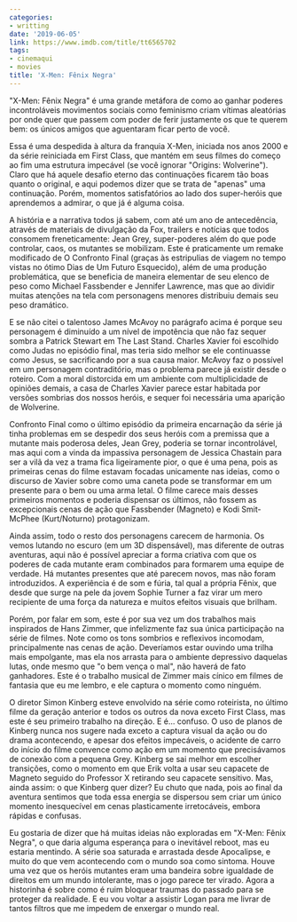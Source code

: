 ```yaml
---
categories:
- writting
date: '2019-06-05'
link: https://www.imdb.com/title/tt6565702
tags:
- cinemaqui
- movies
title: 'X-Men: Fênix Negra'
---
```


"X-Men: Fênix Negra" é uma grande metáfora de como ao ganhar poderes incontroláveis movimentos sociais como feminismo criam vítimas aleatórias por onde quer que passem com poder de ferir justamente os que te querem bem: os únicos amigos que aguentaram ficar perto de você.

Essa é uma despedida à altura da franquia X-Men, iniciada nos anos 2000 e da série reiniciada em First Class, que mantém em seus filmes do começo ao fim uma estrutura impecável (se você ignorar "Origins: Wolverine"). Claro que há aquele desafio eterno das continuações ficarem tão boas quanto o original, e aqui podemos dizer que se trata de "apenas" uma continuação. Porém, momentos satisfatórios ao lado dos super-heróis que aprendemos a admirar, o que já é alguma coisa.

A história e a narrativa todos já sabem, com até um ano de antecedência, através de materiais de divulgação da Fox, trailers e notícias que todos consomem freneticamente: Jean Grey, super-poderes além do que pode controlar, caos, os mutantes se mobilizam. Este é praticamente um remake modificado de O Confronto Final (graças às estripulias de viagem no tempo vistas no ótimo Dias de Um Futuro Esquecido), além de uma produção problemática, que se beneficia de maneira elementar de seu elenco de peso como Michael Fassbender e Jennifer Lawrence, mas que ao dividir muitas atenções na tela com personagens menores distribuiu demais seu peso dramático.

E se não citei o talentoso James McAvoy no parágrafo acima é porque seu personagem é diminuído a um nível de impotência que não faz sequer sombra a Patrick Stewart em The Last Stand. Charles Xavier foi escolhido como Judas no episódio final, mas teria sido melhor se ele continuasse como Jesus, se sacrificando por a sua causa maior. McAvoy faz o possível em um personagem contraditório, mas o problema parece já existir desde o roteiro. Com a moral distorcida em um ambiente com multiplicidade de opiniões demais, a casa de Charles Xavier parece estar habitada por versões sombrias dos nossos heróis, e sequer foi necessária uma aparição de Wolverine.

Confronto Final como o último episódio da primeira encarnação da série já tinha problemas em se despedir dos seus heróis com a premissa que a mutante mais poderosa deles, Jean Grey, poderia se tornar incontrolável, mas aqui com a vinda da impassiva personagem de Jessica Chastain para ser a vilã da vez a trama fica ligeiramente pior, o que é uma pena, pois as primeiras cenas do filme estavam focadas unicamente nas ideias, como o discurso de Xavier sobre como uma caneta pode se transformar em um presente para o bem ou uma arma letal. O filme carece mais desses primeiros momentos e poderia dispensar os últimos, não fossem as excepcionais cenas de ação que Fassbender (Magneto) e Kodi Smit-McPhee (Kurt/Noturno) protagonizam.

Ainda assim, todo o resto dos personagens carecem de harmonia. Os vemos lutando no escuro (em um 3D dispensável), mas diferente de outras aventuras, aqui não é possível apreciar a forma criativa com que os poderes de cada mutante eram combinados para formarem uma equipe de verdade. Há mutantes presentes que até parecem novos, mas não foram introduzidos. A experiência é de som e fúria, tal qual a própria Fênix, que desde que surge na pele da jovem Sophie Turner a faz virar um mero recipiente de uma força da natureza e muitos efeitos visuais que brilham.

Porém, por falar em som, este é por sua vez um dos trabalhos mais inspirados de Hans Zimmer, que infelizmente faz sua única participação na série de filmes. Note como os tons sombrios e reflexivos incomodam, principalmente nas cenas de ação. Deveríamos estar ouvindo uma trilha mais empolgante, mas ela nos arrasta para o ambiente depressivo daquelas lutas, onde mesmo que "o bem vença o mal", não haverá de fato ganhadores. Este é o trabalho musical de Zimmer mais cínico em filmes de fantasia que eu me lembro, e ele captura o momento como ninguém.

O diretor Simon Kinberg esteve envolvido na série como roteirista, no último filme da geração anterior e todos os outros da nova exceto First Class, mas este é seu primeiro trabalho na direção. E é... confuso. O uso de planos de Kinberg nunca nos sugere nada exceto a captura visual da ação ou do drama acontecendo, e apesar dos efeitos impecáveis, o acidente de carro do início do filme convence como ação em um momento que precisávamos de conexão com a pequena Grey. Kinberg se sai melhor em escolher transições, como o momento em que Erik volta a usar seu capacete de Magneto seguido do Professor X retirando seu capacete sensitivo. Mas, ainda assim: o que Kinberg quer dizer? Eu chuto que nada, pois ao final da aventura sentimos que toda essa energia se dispersou sem criar um único momento inesquecível em cenas plasticamente irretocáveis, embora rápidas e confusas.

Eu gostaria de dizer que há muitas ideias não exploradas em "X-Men: Fênix Negra", o que daria alguma esperança para o inevitável reboot, mas eu estaria mentindo. A série soa saturada e arrastada desde Apocalipse, e muito do que vem acontecendo com o mundo soa como sintoma. Houve uma vez que os heróis mutantes eram uma bandeira sobre igualdade de direitos em um mundo intolerante, mas o jogo parece ter virado. Agora a historinha é sobre como é ruim bloquear traumas do passado para se proteger da realidade. E eu vou voltar a assistir Logan para me livrar de tantos filtros que me impedem de enxergar o mundo real.